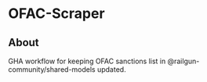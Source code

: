 # OFAC-Scraper

## About <a name = "about"></a>

GHA workflow for keeping OFAC sanctions list in @railgun-community/shared-models updated.
